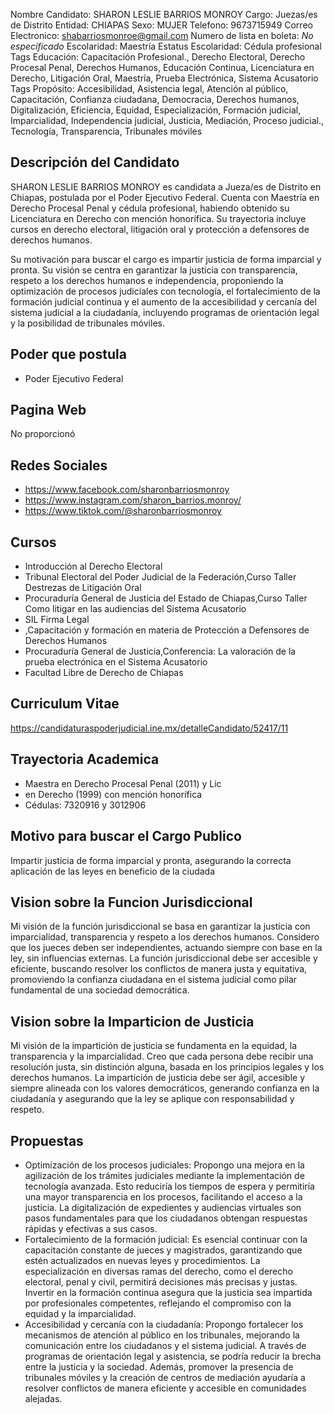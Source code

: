 Nombre Candidato: SHARON LESLIE BARRIOS MONROY
Cargo: Juezas/es de Distrito
Entidad: CHIAPAS
Sexo: MUJER
Telefono: 9673715949
Correo Electronico: shabarriosmonroe@gmail.com
Numero de lista en boleta: *No especificado*
Escolaridad: Maestría
Estatus Escolaridad: Cédula profesional
Tags Educación: Capacitación Profesional., Derecho Electoral, Derecho Procesal Penal, Derechos Humanos, Educación Continua, Licenciatura en Derecho, Litigación Oral, Maestría, Prueba Electrónica, Sistema Acusatorio
Tags Propósito: Accesibilidad, Asistencia legal, Atención al público, Capacitación, Confianza ciudadana, Democracia, Derechos humanos, Digitalización, Eficiencia, Equidad, Especialización, Formación judicial, Imparcialidad, Independencia judicial, Justicia, Mediación, Proceso judicial., Tecnología, Transparencia, Tribunales móviles


## Descripción del Candidato 

SHARON LESLIE BARRIOS MONROY es candidata a Jueza/es de Distrito en Chiapas, postulada por el Poder Ejecutivo Federal. Cuenta con Maestría en Derecho Procesal Penal y cédula profesional, habiendo obtenido su Licenciatura en Derecho con mención honorífica. Su trayectoria incluye cursos en derecho electoral, litigación oral y protección a defensores de derechos humanos. 

Su motivación para buscar el cargo es impartir justicia de forma imparcial y pronta. Su visión se centra en garantizar la justicia con transparencia, respeto a los derechos humanos e independencia, proponiendo la optimización de procesos judiciales con tecnología, el fortalecimiento de la formación judicial continua y el aumento de la accesibilidad y cercanía del sistema judicial a la ciudadanía, incluyendo programas de orientación legal y la posibilidad de tribunales móviles.


## Poder que postula

- Poder Ejecutivo Federal


## Pagina Web

No proporcionó


## Redes Sociales

- https://www.facebook.com/sharonbarriosmonroy
- https://www.instagram.com/sharon_barrios.monroy/
- https://www.tiktok.com/@sharonbarriosmonroy


## Cursos

- Introducción al Derecho Electoral
- Tribunal Electoral del Poder Judicial de la Federación,Curso Taller Destrezas de Litigación Oral
- Procuraduría General de Justicia del Estado de Chiapas,Curso   Taller Como litigar en las audiencias del Sistema Acusatorio
- SIL Firma Legal
- ,Capacitación y formación en materia de Protección a Defensores de Derechos Humanos
- Procuraduría General de Justicia,Conferencia: La valoración de la prueba electrónica en el Sistema Acusatorio
- Facultad Libre de Derecho de Chiapas


## Curriculum Vitae

https://candidaturaspoderjudicial.ine.mx/detalleCandidato/52417/11


## Trayectoria Academica

- Maestra en Derecho Procesal Penal (2011) y Lic
- en Derecho (1999) con mención honorífica
- Cédulas: 7320916 y 3012906


## Motivo para buscar el Cargo Publico

Impartir justicia de forma imparcial y pronta, asegurando la correcta aplicación de las leyes en beneficio de la ciudada


## Vision sobre la Funcion Jurisdiccional

Mi visión de la función jurisdiccional se basa en garantizar la justicia con imparcialidad, transparencia y respeto a los derechos humanos. Considero que los jueces deben ser independientes, actuando siempre con base en la ley, sin influencias externas. La función jurisdiccional debe ser accesible y eficiente, buscando resolver los conflictos de manera justa y equitativa, promoviendo la confianza ciudadana en el sistema judicial como pilar fundamental de una sociedad democrática.


## Vision sobre la Imparticion de Justicia

Mi visión de la impartición de justicia se fundamenta en la equidad, la transparencia y la imparcialidad. Creo que cada persona debe recibir una resolución justa, sin distinción alguna, basada en los principios legales y los derechos humanos. La impartición de justicia debe ser ágil, accesible y siempre alineada con los valores democráticos, generando confianza en la ciudadanía y asegurando que la ley se aplique con responsabilidad y respeto.


## Propuestas

- Optimización de los procesos judiciales: Propongo una mejora en la agilización de los trámites judiciales mediante la implementación de tecnología avanzada. Esto reduciría los tiempos de espera y permitiría una mayor transparencia en los procesos, facilitando el acceso a la justicia. La digitalización de expedientes y audiencias virtuales son pasos fundamentales para que los ciudadanos obtengan respuestas rápidas y efectivas a sus casos.
- Fortalecimiento de la formación judicial: Es esencial continuar con la capacitación constante de jueces y magistrados, garantizando que estén actualizados en nuevas leyes y procedimientos. La especialización en diversas ramas del derecho, como el derecho electoral, penal y civil, permitirá decisiones más precisas y justas. Invertir en la formación continua asegura que la justicia sea impartida por profesionales competentes, reflejando el compromiso con la equidad y la imparcialidad.
- Accesibilidad y cercanía con la ciudadanía: Propongo fortalecer los mecanismos de atención al público en los tribunales, mejorando la comunicación entre los ciudadanos y el sistema judicial. A través de programas de orientación legal y asistencia, se podría reducir la brecha entre la justicia y la sociedad. Además, promover la presencia de tribunales móviles y la creación de centros de mediación ayudaría a resolver conflictos de manera eficiente y accesible en comunidades alejadas.

